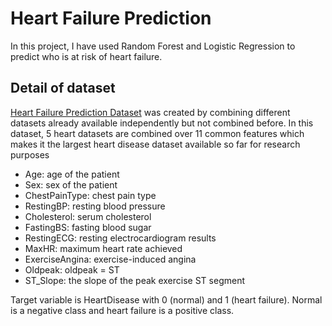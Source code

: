 # Heart Failure Prediction

In this project, I have used Random Forest and Logistic Regression to predict who is at risk of heart failure.

## Detail of dataset

[Heart Failure Prediction Dataset](https://www.kaggle.com/datasets/fedesoriano/heart-failure-prediction) was created by combining different datasets already available independently but not combined before. In this dataset, 5 heart datasets are combined over 11 common features which makes it the largest heart disease dataset available so far for research purposes

- Age: age of the patient
- Sex: sex of the patient
- ChestPainType: chest pain type
- RestingBP: resting blood pressure
- Cholesterol: serum cholesterol
- FastingBS: fasting blood sugar
- RestingECG: resting electrocardiogram results
- MaxHR: maximum heart rate achieved
- ExerciseAngina: exercise-induced angina
- Oldpeak: oldpeak = ST
- ST_Slope: the slope of the peak exercise ST segment

Target variable is HeartDisease with 0 (normal) and 1 (heart failure). Normal is a negative class and heart failure is a positive class.
